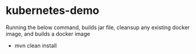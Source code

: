 # kubernetes-demo

Running the below command, builds jar file, cleansup any existing docker image, and builds a docker image

 - mvn clean install